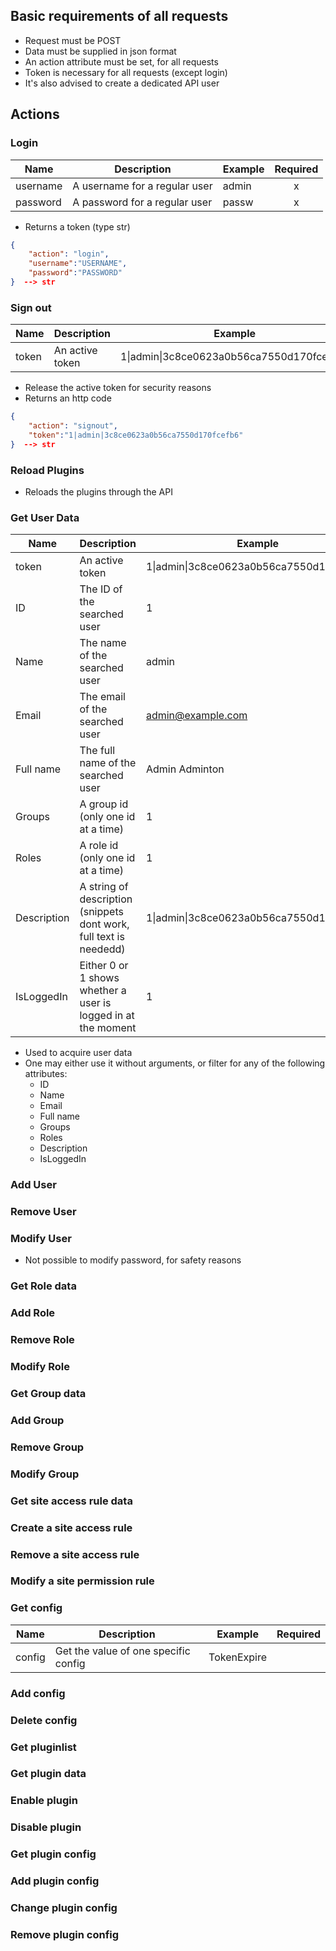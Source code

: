 ## Basic requirements of all requests
- Request must be POST
- Data must be supplied in json format
- An action attribute must be set, for all requests 
- Token is necessary for all requests (except login)
- It's also advised to create a dedicated API user
## Actions

### Login
| Name | Description | Example | Required |
| ---- | ----------- | ------- | :------: |
| username | A username for a regular user | admin | x |
| password | A password for a regular user | passw | x |

- Returns a token (type str)


```json
{  
    "action": "login",  
    "username":"USERNAME",  
    "password":"PASSWORD"  
}  --> str
```

### Sign out
| Name | Description | Example | Required |
| ---- | ----------- | ------- | :------: |
| token | An active token | 1\|admin\|3c8ce0623a0b56ca7550d170fcefb6" | x |

- Release the active token for security reasons
- Returns an http code

```json
{  
    "action": "signout",  
    "token":"1|admin|3c8ce0623a0b56ca7550d170fcefb6"    
}  --> str
```


### Reload Plugins
- Reloads the plugins through the API

### Get User Data
| Name | Description | Example | Required |
| ---- | ----------- | ------- | :------: |
| token | An active token | 1\|admin\|3c8ce0623a0b56ca7550d170fcefb6 | x |
| ID | The ID of the searched user | 1 |  |
| Name | The name of the searched user | admin |  |
| Email | The email of the searched user | admin@example.com | |
| Full name | The full name of the searched user | Admin Adminton |  |
| Groups | A group id (only one id at a time) | 1 |  |
| Roles | A role id (only one id at a time) | 1 |  |
| Description | A string of description  (snippets dont work, full text is neededd)| 1\|admin\|3c8ce0623a0b56ca7550d170fcefb6 |  |
| IsLoggedIn | Either 0 or 1 shows whether a user is logged in at the moment | 1 |  |

- Used to acquire user data
- One may either use it without arguments, or filter for any of the following attributes:
    - ID
    - Name
    - Email
    - Full name
    - Groups
    - Roles
    - Description
    - IsLoggedIn

### Add User

### Remove User

### Modify User
- Not possible to modify password, for safety reasons

### Get Role data

### Add Role

### Remove Role

### Modify Role

### Get Group data

### Add Group

### Remove Group

### Modify Group

### Get site access rule data

### Create a site access rule

### Remove a site access rule

### Modify a site permission rule

### Get config
| Name | Description | Example | Required |
| ---- | ----------- | ------- | :------: |
| config | Get the value of one specific config | TokenExpire |  |

### Add config

### Delete config

### Get pluginlist

### Get plugin data

### Enable plugin

### Disable plugin

### Get plugin config

### Add plugin config

### Change plugin config

### Remove plugin config